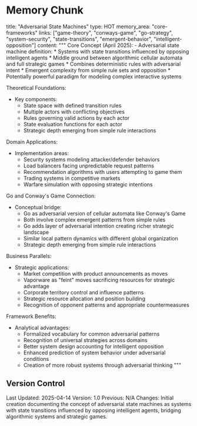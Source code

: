 # Memory Chunk

<chunk>
title: "Adversarial State Machines"
type: HOT
memory_area: "core-frameworks"
links: ["game-theory", "conways-game", "go-strategy", "system-security", "state-transitions", "emergent-behavior", "intelligent-opposition"]
content: """
Core Concept (April 2025):
- Adversarial state machine definition:
  * Systems with state transitions influenced by opposing intelligent agents
  * Middle ground between algorithmic cellular automata and full strategic games
  * Combines deterministic rules with adversarial intent
  * Emergent complexity from simple rule sets and opposition
  * Potentially powerful paradigm for modeling complex interactive systems

Theoretical Foundations:
- Key components:
  * State space with defined transition rules
  * Multiple actors with conflicting objectives
  * Rules governing valid actions by each actor
  * State evaluation functions for each actor
  * Strategic depth emerging from simple rule interactions

Domain Applications:
- Implementation areas:
  * Security systems modeling attacker/defender behaviors
  * Load balancers facing unpredictable request patterns
  * Recommendation algorithms with users attempting to game them
  * Trading systems in competitive markets
  * Warfare simulation with opposing strategic intentions

Go and Conway's Game Connection:
- Conceptual bridge:
  * Go as adversarial version of cellular automata like Conway's Game
  * Both involve complex emergent patterns from simple rules
  * Go adds layer of adversarial intention creating richer strategic landscape
  * Similar local pattern dynamics with different global organization
  * Strategic depth emerging from simple rule interactions

Business Parallels:
- Strategic applications:
  * Market competition with product announcements as moves
  * Vaporware as "feint" moves sacrificing resources for strategic advantage
  * Corporate territory control and influence patterns
  * Strategic resource allocation and position building
  * Recognition of opponent patterns and appropriate countermeasures

Framework Benefits:
- Analytical advantages:
  * Formalized vocabulary for common adversarial patterns
  * Recognition of universal strategies across domains
  * Better system design accounting for intelligent opposition
  * Enhanced prediction of system behavior under adversarial conditions
  * Creation of more robust systems through adversarial thinking
"""
</chunk>

## Version Control
Last Updated: 2025-04-14
Version: 1.0
Previous: N/A
Changes: Initial creation documenting the concept of adversarial state machines as systems with state transitions influenced by opposing intelligent agents, bridging algorithmic systems and strategic games.